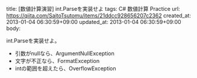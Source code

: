 title: [数値計算演習] int.Parseを実装せよ
tags: C# 数値計算 Practice
url: https://qiita.com/SaitoTsutomu/items/21ddcc928656207c2362
created_at: 2013-01-04 06:30:59+09:00
updated_at: 2013-01-04 06:30:59+09:00
body:

int.Parseを実装せよ。

- 引数がnullなら、ArgumentNullException
- 文字が不正なら、FormatException
- intの範囲を超えたら、OverflowException
